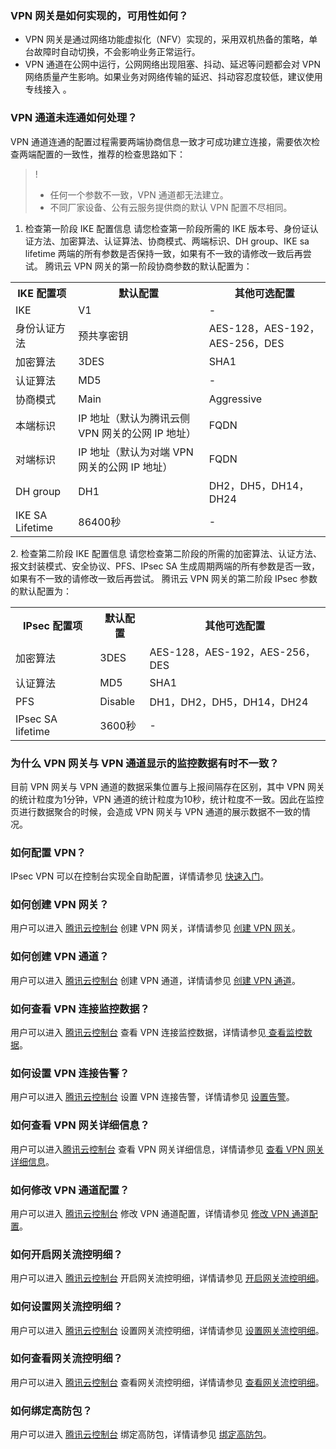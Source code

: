  ### VPN 网关是如何实现的，可用性如何？
- VPN 网关是通过网络功能虚拟化（NFV）实现的，采用双机热备的策略，单台故障时自动切换，不会影响业务正常运行。
- VPN 通道在公网中运行，公网网络出现阻塞、抖动、延迟等问题都会对 VPN 网络质量产生影响。如果业务对网络传输的延迟、抖动容忍度较低，建议使用 专线接入 。

### VPN 通道未连通如何处理？
VPN 通道连通的配置过程需要两端协商信息一致才可成功建立连接，需要依次检查两端配置的一致性，推荐的检查思路如下：
>!
>- 任何一个参数不一致，VPN 通道都无法建立。
>- 不同厂家设备、公有云服务提供商的默认 VPN 配置不尽相同。

1. 检查第一阶段 IKE 配置信息
请您检查第一阶段所需的 IKE 版本号、身份证认证方法、加密算法、认证算法、协商模式、两端标识、DH group、IKE sa lifetime 两端的所有参数是否保持一致，如果有不一致的请修改一致后再尝试。
腾讯云 VPN 网关的第一阶段协商参数的默认配置为：
<table><tbody>
<tr><th>IKE 配置项</th><th>默认配置</th><th>其他可选配置</th></tr>
<tr><td>IKE</td><td>V1</td><td>-</td></tr>
<tr><td>身份认证方法</td><td>预共享密钥</td><td>AES-128，AES-192，AES-256，DES</td></tr>
<tr><td>加密算法</td><td>3DES</td><td>SHA1</td></tr>
<tr><td>认证算法</td><td>MD5</td><td>-</td></tr>
<tr><td>协商模式</td><td>Main</td><td>Aggressive</td></tr>
<tr><td>本端标识</td><td>IP 地址（默认为腾讯云侧 VPN 网关的公网 IP 地址）</td><td>FQDN</td></tr>
<tr><td>对端标识</td><td> IP 地址（默认为对端 VPN 网关的公网 IP 地址）</td><td>FQDN</td></tr>
<tr><td>DH group</td><td>DH1</td><td>DH2，DH5，DH14，DH24</td></tr>
<tr><td>IKE SA Lifetime</td><td>86400秒 </td><td>-</td></tr>
</tbody></table>
2. 检查第二阶段 IKE 配置信息
请您检查第二阶段的所需的加密算法、认证方法、报文封装模式、安全协议、PFS、IPsec SA 生成周期两端的所有参数是否一致，如果有不一致的请修改一致后再尝试。
腾讯云 VPN 网关的第二阶段 IPsec 参数的默认配置为：
<table><tbody>
<tr><th>IPsec 配置项</th><th>默认配置</th><th>其他可选配置</th></tr>
<tr><td>加密算法</td><td>3DES</td><td>AES-128，AES-192，AES-256，DES</td></tr>
<tr><td>认证算法</td><td>MD5</td><td>SHA1</td></tr>
<tr><td>PFS</td><td>Disable</td><td>DH1，DH2，DH5，DH14，DH24</td></tr>
<tr><td>IPsec SA lifetime</td><td>3600秒</td><td>-</td></tr>
</tbody></table>

### 为什么 VPN 网关与 VPN 通道显示的监控数据有时不一致？
目前 VPN 网关与 VPN 通道的数据采集位置与上报间隔存在区别，其中 VPN 网关的统计粒度为1分钟，VPN 通道的统计粒度为10秒，统计粒度不一致。因此在监控页进行数据聚合的时候，会造成 VPN 网关与 VPN 通道的展示数据不一致的情况。


### 如何配置 VPN？
IPsec VPN 可以在控制台实现全自助配置，详情请参见 [快速入门](https://cloud.tencent.com/document/product/554/18988)。

### 如何创建 VPN 网关？
用户可以进入 [腾讯云控制台](https://console.cloud.tencent.com/) 创建 VPN 网关，详情请参见 [创建 VPN 网关](https://cloud.tencent.com/document/product/554/18989)。

### 如何创建 VPN 通道？
用户可以进入 [腾讯云控制台](https://console.cloud.tencent.com/) 创建 VPN 通道，详情请参见 [创建 VPN 通道](https://cloud.tencent.com/document/product/554/18991)。

### 如何查看 VPN 连接监控数据？
用户可以进入 [腾讯云控制台](https://console.cloud.tencent.com/) 查看 VPN 连接监控数据，详情请参见[ 查看监控数据](https://cloud.tencent.com/document/product/554/18997)。

### 如何设置 VPN 连接告警？
用户可以进入 [腾讯云控制台](https://console.cloud.tencent.com/) 设置 VPN 连接告警，详情请参见 [设置告警](https://cloud.tencent.com/document/product/554/18998)。

### 如何查看 VPN 网关详细信息？
用户可以进入[腾讯云控制台](https://console.cloud.tencent.com/) 查看 VPN 网关详细信息，详情请参见 [查看 VPN 网关详细信息](https://cloud.tencent.com/document/product/554/18999)。

### 如何修改 VPN 通道配置？
用户可以进入 [腾讯云控制台](https://console.cloud.tencent.com/) 修改 VPN 通道配置，详情请参见 [修改 VPN 通道配置](https://cloud.tencent.com/document/product/554/19000)。

### 如何开启网关流控明细？
用户可以进入 [腾讯云控制台](https://console.cloud.tencent.com/) 开启网关流控明细，详情请参见 [开启网关流控明细](https://cloud.tencent.com/document/product/554/19001)。

### 如何设置网关流控明细？
用户可以进入 [腾讯云控制台](https://console.cloud.tencent.com/) 设置网关流控明细，详情请参见 [设置网关流控明细](https://cloud.tencent.com/document/product/554/19002)。

### 如何查看网关流控明细？
用户可以进入 [腾讯云控制台](https://console.cloud.tencent.com/) 查看网关流控明细，详情请参见 [查看网关流控明细](https://cloud.tencent.com/document/product/554/19003)。

### 如何绑定高防包？
用户可以进入 [腾讯云控制台](https://console.cloud.tencent.com/) 绑定高防包，详情请参见 [绑定高防包](https://cloud.tencent.com/document/product/554/19004)。
